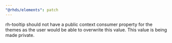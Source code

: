 ```yaml
---
"@rhds/elements": patch
---
```


rh-tooltip should not have a public context consumer property for the themes as the user would be able to overwrite this value. This value is being made private.
